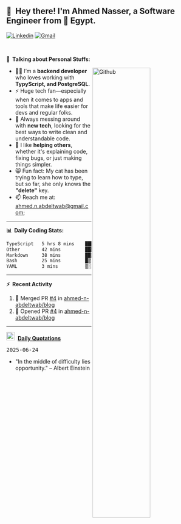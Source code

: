 <!-- Your title -->
## 👋&nbsp; Hey there! I'm Ahmed Nasser, a Software Engineer from 🚀 Egypt.
<!-- Your badges
You can use the website to generate badges: https://shields.io/
-->

[![Linkedin](https://img.shields.io/badge/-LinkedIn-blue?style=flat&logo=Linkedin&logoColor=white)](https://www.linkedin.com/in/ahmed-n-abdeltwab/)
[![Gmail](https://img.shields.io/badge/-Gmail-c14438?style=flat&logo=Gmail&logoColor=white)](mailto:ahmed.n.abdeltwab+githubProfile1@gmail.com)

&nbsp;

<!-- Talking about you -->
**🚀&nbsp; Talking about Personal Stuffs:**

<!-- Any image aligned to the right. Beware the width -->
<img width="55%" align="right" alt="Github" src="https://raw.githubusercontent.com/onimur/.github/master/.resources/git-header.svg" />

- 👨‍💻 I’m a **backend developer** who loves working with **TypyScript, and PostgreSQL**.  
- ⚡ Huge tech fan—especially when it comes to apps and tools that make life easier for devs and regular folks.  
- 🌱 Always messing around with **new tech**, looking for the best ways to write clean and understandable code.  
- 🤝 I like **helping others**, whether it's explaining code, fixing bugs, or just making things simpler.  
- 😸 Fun fact: My cat has been trying to learn how to type, but so far, she only knows the **"delete"** key.  
- 📫 Reach me at: [ahmed.n.abdeltwab@gmail.com](mailto:ahmed.n.abdeltwab+githubProfile2@gmail.com);

---

**📊&nbsp; Daily Coding Stats:**
<!--START_SECTION:waka-->

```txt
TypeScript   5 hrs 8 mins    ██████████████████▒░░░░░░   72.95 %
Other        42 mins         ██▓░░░░░░░░░░░░░░░░░░░░░░   10.13 %
Markdown     38 mins         ██▒░░░░░░░░░░░░░░░░░░░░░░   09.07 %
Bash         25 mins         █▒░░░░░░░░░░░░░░░░░░░░░░░   05.96 %
YAML         3 mins          ▒░░░░░░░░░░░░░░░░░░░░░░░░   00.71 %
```

<!--END_SECTION:waka-->

---

**:zap:&nbsp; Recent Activity**

<!--START_SECTION:activity-->
1. 🎉 Merged PR [#4](https://github.com/ahmed-n-abdeltwab/blog/pull/4) in [ahmed-n-abdeltwab/blog](https://github.com/ahmed-n-abdeltwab/blog)
2. 💪 Opened PR [#4](https://github.com/ahmed-n-abdeltwab/blog/pull/4) in [ahmed-n-abdeltwab/blog](https://github.com/ahmed-n-abdeltwab/blog)
<!--END_SECTION:activity-->



---

<span><img src="https://emojis.slackmojis.com/emojis/images/1621024394/39092/cat-roll.gif?1621024394" width="22" style="pointer-events: none;" />&nbsp; <a href="https://github.com/ahmed-n-abdeltwab/ahmed-n-abdeltwab/blob/master/quotations.md"><strong>Daily Quotations</strong></a></span>

<kbd>2025-06-24</kbd>

- "In the middle of difficulty lies opportunity." – Albert Einstein

<!-- Randomly taken from quotations.md -->
